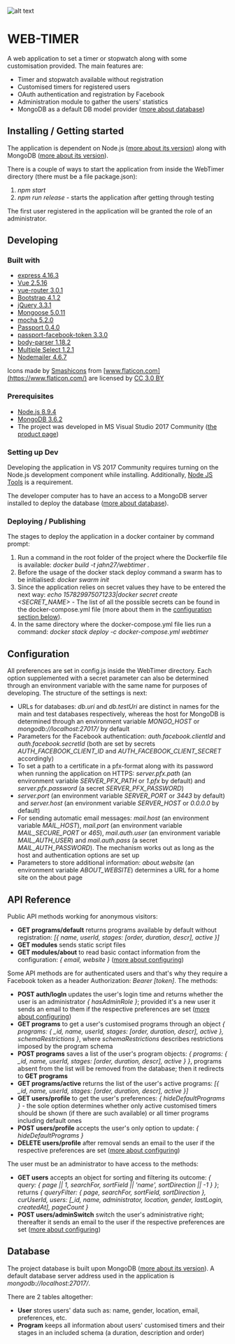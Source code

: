 
![alt text](https://github.com/Jahn08/WEB-TIMER/blob/master/WebTimer/resources/images/favicon-navbar.ico)

# WEB-TIMER

A web application to set a timer or stopwatch along with some customisation provided. The main features are:

* Timer and stopwatch available without registration
* Customised timers for registered users
* OAuth authentication and registration by Facebook
* Administration module to gather the users' statistics
* MongoDB as a default DB model provider ([more about database](#headDatabase))

## Installing / Getting started

The application is dependent on Node.js ([more about its version](#headPrerequisites)) along with MongoDB ([more about its version](#headSettingUpDev)).

There is a couple of ways to start the application from inside the WebTimer directory (there must be a file package.json):
1. *npm start*
2. *npm run release* - starts the application after getting through testing

The first user registered in the application will be granted the role of an administrator.

## Developing

### Built with

* [express 4.16.3](https://www.npmjs.com/package/express/v/4.16.3)
* [Vue 2.5.16](https://www.npmjs.com/package/vue/v/2.5.16)
* [vue-router 3.0.1](https://www.npmjs.com/package/vue-router/v/3.0.1)
* [Bootstrap 4.1.2](https://www.npmjs.com/package/bootstrap/v/4.1.2)
* [jQuery 3.3.1](https://www.npmjs.com/package/jquery/v/3.3.1)
* [Mongoose 5.0.11](https://www.npmjs.com/package/mongoose/v/5.0.11)
* [mocha 5.2.0](https://www.npmjs.com/package/mocha/v/5.2.0)
* [Passport 0.4.0](https://www.npmjs.com/package/passport/v/0.4.0)
* [passport-facebook-token 3.3.0](https://www.npmjs.com/package/passport-facebook-token/v/3.3.0)
* [body-parser 1.18.2](https://www.npmjs.com/package/body-parser/v/1.18.2)
* [Multiple Select 1.2.1](https://www.npmjs.com/package/multiple-select/v/1.2.1)
* [Nodemailer 4.6.7](https://www.npmjs.com/package/nodemailer/v/4.6.7)

Icons made by [Smashicons](https://www.flaticon.com/authors/smashicons) from [www.flaticon.com](https://www.flaticon.com/) are licensed by [CC 3.0 BY](http://creativecommons.org/licenses/by/3.0/)

### <a name="headPrerequisites"></a>Prerequisites

* [Node.js 8.9.4](https://nodejs.org/download/release/v8.9.4/)
* [MongoDB 3.6.2](https://www.mongodb.org/dl/win32/x86_64-2008plus-ssl?_ga=2.113660480.637015255.1538331504-1402874581.1537118071)
* The project was developed in MS Visual Studio 2017 Community ([the product page](https://visualstudio.microsoft.com/vs/community/))

### <a name="headSettingUpDev"></a>Setting up Dev

Developing the application in VS 2017 Community requires turning on the Node.js development component while installing. Additionally, [Node JS Tools](https://github.com/Microsoft/nodejstools/) is a requirement.

The developer computer has to have an access to a MongoDB server installed to deploy the database ([more about database](#headDatabase)).

### Deploying / Publishing

The stages to deploy the application in a docker container by command prompt:
1. Run a command in the root folder of the project where the Dockerfile file is available: *docker build -t jahn27/webtimer .*
2. Before the usage of the docker stack deploy command a swarm has to be initialised: *docker swarm init*
3. Since the application relies on secret values they have to be entered the next way: *echo 157829975071233|docker secret create <SECRET_NAME> -*
The list of all the possible secrets can be found in the docker-compose.yml file (more about them in the [configuration section below](#headConfiguration)).
4. In the same directory where the docker-compose.yml file lies run a command: *docker stack deploy -c docker-compose.yml webtimer*

## <a name="headConfiguration"></a>Configuration

All preferences are set in config.js inside the WebTimer directory. Each option supplemented with a secret parameter can also be determined through an environment variable with the same name for purposes of developing. The structure of the settings is next:
* URLs for databases: *db.uri* and *db.testUri* are distinct in names for the main and test databases respectively, whereas the host for MongoDB is determined through an environment variable *MONGO_HOST* or *mongodb://localhost:27017/* by default
* Parameters for the Facebook authentication: *auth.facebook.clientId* and *auth.facebook.secretId* (both are set by secrets  *AUTH_FACEBOOK_CLIENT_ID* and *AUTH_FACEBOOK_CLIENT_SECRET* accordingly)
* To set a path to a certificate in a pfx-format along with its password when running the application on HTTPS: *server.pfx.path* (an environment variable *SERVER_PFX_PATH* or *1.pfx* by default) and *server.pfx.password* (a secret *SERVER_PFX_PASSWORD*)
* *server.port* (an environment variable *SERVER_PORT* or *3443* by default) and *server.host* (an environment variable *SERVER_HOST* or *0.0.0.0* by default)
* For sending automatic email messages: *mail.host* (an environment variable *MAIL_HOST*), *mail.port* (an environment variable *MAIL_SECURE_PORT* or *465*), *mail.auth.user* (an environment variable *MAIL_AUTH_USER*) and *mail.auth.pass* (a secret *MAIL_AUTH_PASSWORD*). The mechanism works out as long as the host and authentication options are set up 
* Parameters to store additional information: *about.website* (an environment variable *ABOUT_WEBSITE*) determines a URL for a home site on the about page

## API Reference

Public API methods working for anonymous visitors:
* **GET programs/default** returns programs available by default without registration: *[{ name, userId, stages: [order, duration, descr], active }]*
* **GET modules** sends static script files
* **GET modules/about** to read basic contact information from the configuration: *{ email, website }* ([more about configuring](#headConfiguration))

Some API methods are for authenticated users and that's why they require a Facebook token as a header Authorization: *Bearer [token]*. The methods:
* **POST auth/logIn** updates the user's login time and returns whether the user is an administrator *{ hasAdminRole }*; provided it's a new user it sends an email to them if the respective preferences are set ([more about configuring](#headConfiguration))
* **GET programs** to get a user's customised programs through an object *{ programs: { _id, name, userId, stages: [order, duration, descr], active }, schemaRestrictions }*, where *schemaRestrictions* describes restrictions imposed by the program schema
* **POST programs** saves a list of the user's program objects: *{ programs: { _id, name, userId, stages: [order, duration, descr], active } }*, programs absent from the list will be removed from the database; then it redirects to **GET programs**
* **GET programs/active** returns the list of the user's active programs: *[{ _id, name, userId, stages: [order, duration, descr], active }]*
* **GET users/profile** to get the user's preferences: *{ hideDefaultPrograms }* - the sole option determines whether only active customised timers should be shown (if there are such available) or all timer programs including default ones
* **POST users/profile** accepts the user's only option to update: *{ hideDefaultPrograms }*
* **DELETE users/profile** after removal sends an email to the user if the respective preferences are set ([more about configuring](#headConfiguration))

The user must be an administrator to have access to the methods:
* **GET users** accepts an object for sorting and filtering its outcome: *{ query: { page || 1, searchFor, sortField || 'name', sortDirection || -1 } }*; returns *{ queryFilter: { page, searchFor, sortField, sortDirection }, curUserId, users: [_id, name, administrator, location, gender, lastLogin, createdAt], pageCount }*
* **POST users/adminSwitch** switch the user's administrative right; thereafter it sends an email to the user if the respective preferences are set ([more about configuring](#headConfiguration))

## <a name="headDatabase"></a>Database

The project database is built upon MongoDB ([more about its version](#headPrerequisites)). A default database server address used in the application is *mongodb://localhost:27017/*.

There are 2 tables altogether:
* **User** stores users' data such as: name, gender, location, email, preferences, etc.
* **Program** keeps all information about users' customised timers and their stages in an included schema (a duration, description and order)
